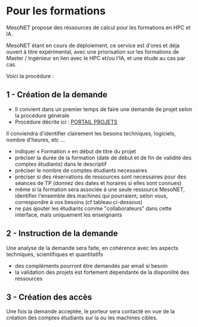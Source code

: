 # Pour les formations

MesoNET propose des ressources de calcul pour les formations en HPC et IA.

MesoNET étant en cours de déploiement, ce service est d'ores et déja ouvert à titre expérimental, avec une priorisation sur les formations de Master / Ingénieur en lien avec le HPC et/ou l'IA, et une étude au cas par cas.

Voici la procédure :

## 1 - Création de la demande 
- Il convient dans un premier temps de faire une demande de projet selon la procédure générale 
- Procédure décrite ici : [PORTAIL PROJETS](https://www.mesonet.fr/documentation/user-documentation/acces/portail/)

Il conviendra d'identifier clairement les besoins techniques, logiciels, nombre d'heures, etc ...
- indiquer « Formation » en début de titre du projet
- préciser la durée de la formation (date de début et de fin de validité des comptes étudiants) dans le descriptif
- préciser le nombre de comptes étudiants necessaires
- préciser si des réservations de ressources sont necessaires pour des séances de TP (donnez des dates et horaires si elles sont connues)
- même si la formation sera associée à une seule ressource MesoNET, identifier l'ensemble des machines qui pourraient, selon vous, correspondre à vos besoins (cf tableau ci-dessous)
- ne pas ajouter les étudiants comme "collaborateurs" dans cette interface, mais uniquement les enseignants

## 2 - Instruction de la demande 
Une analyse de la demande sera faite, en cohérence avec les aspects techniques, scientifiques et quantitatifs
- des compléments pourront être demandés par email si besoin
- la validation des projets est fortement dépendante de la disponilité des ressources

## 3 - Création des accès
Une fois la demande acceptée, le porteur sera contacté en vue de la création des comptes étudiants sur la ou les machines cibles.
